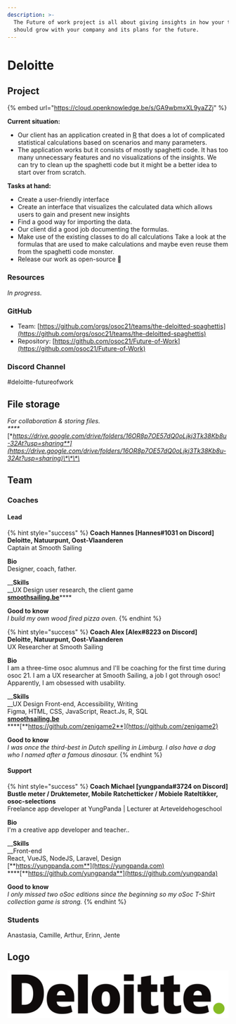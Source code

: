 ```yaml
---
description: >-
  The Future of work project is all about giving insights in how your team
  should grow with your company and its plans for the future.
---
```


# Deloitte

## Project

{% embed url="https://cloud.openknowledge.be/s/GA9wbmxXL9yaZZj" %}

**Current situation:**

* Our client has an application created in [R](https://en.wikipedia.org/wiki/R_%28programming_language%29) that does a lot of complicated statistical calculations based on scenarios and many parameters.
* The application works but it consists of mostly spaghetti code. It has too many unnecessary features and no visualizations of the insights. We can try to clean up the spaghetti code but it might be a better idea to start over from scratch. 

**Tasks at hand:**

* Create a user-friendly interface
* Create an interface that visualizes the calculated data which allows users to gain and present new insights
* Find a good way for importing the data.
* Our client did a good job documenting the formulas. 
* Make use of the existing classes to do all calculations Take a look at the formulas that are used to make calculations and maybe even reuse them from the spaghetti code monster.   
* Release our work as open-source 💪

### Resources

_In progress._

### GitHub

* Team: [https://github.com/orgs/osoc21/teams/the-deloitted-spaghettis](https://github.com/orgs/osoc21/teams/the-deloitted-spaghettis)
* Repository: [https://github.com/osoc21/Future-of-Work](https://github.com/osoc21/Future-of-Work)

### **Discord Channel**

\#deloitte-futureofwork

## File storage

_For collaboration & storing files.  
****_[**https://drive.google.com/drive/folders/16OR8p7OE57dQ0oLjkj3Tk38Kb8u-32At?usp=sharing**](https://drive.google.com/drive/folders/16OR8p7OE57dQ0oLjkj3Tk38Kb8u-32At?usp=sharing)\*\*\*\*

## Team

### Coaches

#### Lead

{% hint style="success" %}
**Coach Hannes \[Hannes\#1031 on Discord\]  
Deloitte, Natuurpunt, Oost-Vlaanderen**  
Captain at Smooth Sailing   
  
**Bio**  
Designer, coach, father.  
  
__**Skills**  
__UX Design user research, the client game  
[**smoothsailing.be**](https://www.smoothsailing.be/)\*\*\*\*

**Good to know**  
_I build my own wood fired pizza oven._
{% endhint %}

{% hint style="success" %}
**Coach Alex \[AIex\#8223 on Discord\]  
Deloitte, Natuurpunt, Oost-Vlaanderen**  
UX Researcher at Smooth Sailing   
  
**Bio**  
I am a three-time osoc alumnus and I'll be coaching for the first time during osoc 21. I am a UX researcher at Smooth Sailing, a job I got through osoc! Apparently, I am obsessed with usability.  
  
__**Skills**  
__UX Design Front-end, Accessibility, Writing  
Figma, HTML, CSS, JavaScript, React.Js, R, SQL  
[**smoothsailing.be**](https://www.smoothsailing.be/)  
****[**https://github.com/zenigame2**](https://github.com/zenigame2)  
  
**Good to know**  
_I was once the third-best in Dutch spelling in Limburg. I also have a dog who I named after a famous dinosaur._
{% endhint %}

#### Support

{% hint style="success" %}
**Coach Michael \[yungpanda\#3724 on Discord\]  
Bustle meter / Druktemeter, Mobile Ratchetticker / Mobiele Rateltikker, osoc-selections**  
Freelance app developer at YungPanda \| Lecturer at Arteveldehogeschool  
  
**Bio**  
I'm a creative app developer and teacher..  
  
__**Skills**  
__Front-end  
React, VueJS, NodeJS, Laravel, Design  
[**https://yungpanda.com**](https://yungpanda.com)  
****[**https://github.com/yungpanda**](https://github.com/yungpanda)  
  
**Good to know**  
_I only missed two oSoc editions since the beginning so my oSoc T-Shirt collection game is strong._
{% endhint %}

### Students

Anastasia, Camille, Arthur, Erinn, Jente

## Logo

![](../.gitbook/assets/deloitte-logo%20%281%29.svg)





